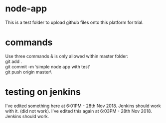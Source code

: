 # node-app
This is a test folder to upload github files onto this platform for trial.

# commands
Use three commands & is only allowed within master folder:\
git add .\
git commit -m ‘simple node app with test’\
git push origin master\

# testing on jenkins
I've edited something here at 6:01PM - 28th Nov 2018. Jenkins should work with it. (did not work).
I've edited this again at 6:03PM - 28th Nov 2018. Jenkins should work.
